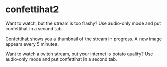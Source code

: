 # confettihat2

Want to watch, but the stream is too flashy? Use audio-only mode and put confettihat in a second tab.

Confettihat shows you a thumbnail of the stream in progress. A new image appears every 5 minutes.

Want to watch a twitch stream, but your internet is potato quality? Use audio-only mode and put confettihat in a second tab.
